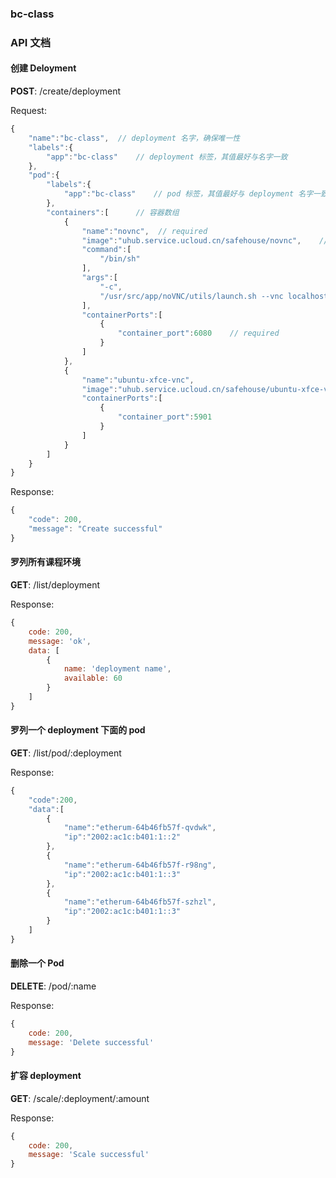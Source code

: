 ### bc-class

### API 文档

#### 创建 Deloyment
**POST**:   /create/deployment

Request:
```js
{
    "name":"bc-class",  // deployment 名字，确保唯一性
    "labels":{
        "app":"bc-class"    // deployment 标签，其值最好与名字一致
    },
    "pod":{
        "labels":{
            "app":"bc-class"    // pod 标签，其值最好与 deployment 名字一致
        },
        "containers":[      // 容器数组
            {
                "name":"novnc",  // required
                "image":"uhub.service.ucloud.cn/safehouse/novnc",    // required
                "command":[
                    "/bin/sh"
                ],
                "args":[
                    "-c",
                    "/usr/src/app/noVNC/utils/launch.sh --vnc localhost:5091"
                ],
                "containerPorts":[
                    {
                        "container_port":6080    // required
                    }
                ]
            },
            {
                "name":"ubuntu-xfce-vnc",
                "image":"uhub.service.ucloud.cn/safehouse/ubuntu-xfce-vnc",
                "containerPorts":[
                    {
                        "container_port":5901
                    }
                ]
            }
        ]
    }
}
```

Response: 
```js
{
    "code": 200,
    "message": "Create successful"
}
```

#### 罗列所有课程环境
**GET**:    /list/deployment

Response: 
```js
{
    code: 200,
    message: 'ok',
    data: [
        {
            name: 'deployment name',
            available: 60
        }
    ]
}
```

#### 罗列一个 deployment 下面的 pod
**GET**:    /list/pod/:deployment

Response:
```js
{
    "code":200,
    "data":[
        {
            "name":"etherum-64b46fb57f-qvdwk",
            "ip":"2002:ac1c:b401:1::2"
        },
        {
            "name":"etherum-64b46fb57f-r98ng",
            "ip":"2002:ac1c:b401:1::3"
        },
        {
            "name":"etherum-64b46fb57f-szhzl",
            "ip":"2002:ac1c:b401:1::3"
        }
    ]
}
```

#### 删除一个 Pod
**DELETE**:    /pod/:name

Response:
```js
{
    code: 200,
    message: 'Delete successful'
}
```

#### 扩容 deployment
**GET**:    /scale/:deployment/:amount

Response:
```js
{
    code: 200,
    message: 'Scale successful'
}
```



